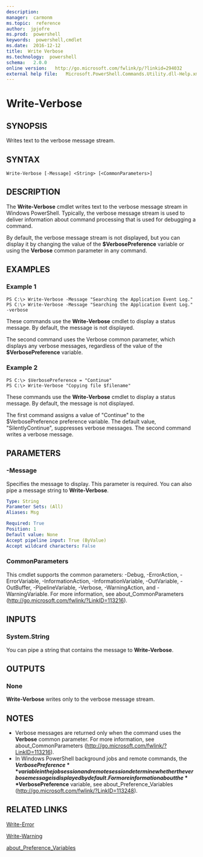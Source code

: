```yaml
---
description:  
manager:  carmonm
ms.topic:  reference
author:  jpjofre
ms.prod:  powershell
keywords:  powershell,cmdlet
ms.date:  2016-12-12
title:  Write Verbose
ms.technology:  powershell
schema:   2.0.0
online version:   http://go.microsoft.com/fwlink/p/?linkid=294032
external help file:   Microsoft.PowerShell.Commands.Utility.dll-Help.xml
---
```



# Write-Verbose

## SYNOPSIS
Writes text to the verbose message stream.

## SYNTAX

```
Write-Verbose [-Message] <String> [<CommonParameters>]
```

## DESCRIPTION
The **Write-Verbose** cmdlet writes text to the verbose message stream in Windows PowerShell.
Typically, the verbose message stream is used to deliver information about command processing that is used for debugging a command.

By default, the verbose message stream is not displayed, but you can display it by changing the value of the **$VerbosePreference** variable or using the **Verbose** common parameter in any command.

## EXAMPLES

### Example 1
```
PS C:\> Write-Verbose -Message "Searching the Application Event Log."
PS C:\> Write-Verbose -Message "Searching the Application Event Log." -verbose
```

These commands use the **Write-Verbose** cmdlet to display a status message.
By default, the message is not displayed.

The second command uses the Verbose common parameter, which displays any verbose messages, regardless of the value of the **$VerbosePreference** variable.

### Example 2
```
PS C:\> $VerbosePreference = "Continue"
PS C:\> Write-Verbose "Copying file $filename"
```

These commands use the **Write-Verbose** cmdlet to display a status message.
By default, the message is not displayed.

The first command assigns a value of "Continue" to the $VerbosePreference preference variable.
The default value, "SilentlyContinue", suppresses verbose messages.
The second command writes a verbose message.

## PARAMETERS

### -Message
Specifies the message to display.
This parameter is required.
You can also pipe a message string to **Write-Verbose**.

```yaml
Type: String
Parameter Sets: (All)
Aliases: Msg

Required: True
Position: 1
Default value: None
Accept pipeline input: True (ByValue)
Accept wildcard characters: False
```

### CommonParameters
This cmdlet supports the common parameters: -Debug, -ErrorAction, -ErrorVariable, -InformationAction, -InformationVariable, -OutVariable, -OutBuffer, -PipelineVariable, -Verbose, -WarningAction, and -WarningVariable. For more information, see about_CommonParameters (http://go.microsoft.com/fwlink/?LinkID=113216).

## INPUTS

### System.String
You can pipe a string that contains the message to **Write-Verbose**.

## OUTPUTS

### None
**Write-Verbose** writes only to the verbose message stream.

## NOTES
* Verbose messages are returned only when the command uses the **Verbose** common parameter. For more information, see about_CommonParameters (http://go.microsoft.com/fwlink/?LinkID=113216).
* In Windows PowerShell background jobs and remote commands, the **$VerbosePreference** variable in the job session and remote session determine whether the verbose message is displayed by default. For more information about the **$VerbosePreference** variable, see about_Preference_Variables (http://go.microsoft.com/fwlink/?LinkID=113248).

## RELATED LINKS

[Write-Error](Write-Error.md)

[Write-Warning](Write-Warning.md)

[about_Preference_Variables](../Microsoft.PowerShell.Core/About/about_Preference_Variables.md)

